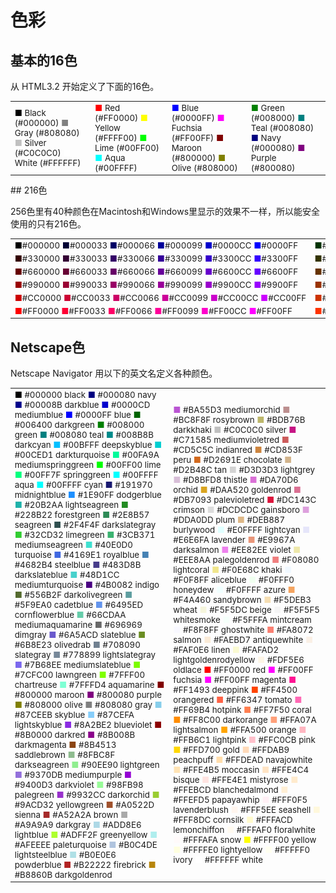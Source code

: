 # 色彩

## 基本的16色

从 HTML3.2 开始定义了下面的16色。

<div>
<table style="font-size:10pt;">
<tr>
<td>
<span style="color:#000000">■</span> Black (#000000)
<span style="color:#808080">■</span> Gray (#808080)
<span style="color:#C0C0C0">■</span> Silver (#C0C0C0)
<span style="color:#FFFFFF">■</span> White (#FFFFFF)
</td>
<td>
<span style="color:#FF0000">■</span> Red (#FF0000)
<span style="color:#FFFF00">■</span> Yellow (#FFFF00)
<span style="color:#00FF00">■</span> Lime (#00FF00)
<span style="color:#00FFFF">■</span> Aqua (#00FFFF)
</td>
<td>
<span style="color:#0000FF">■</span> Blue (#0000FF)
<span style="color:#FF00FF">■</span> Fuchsia (#FF00FF)
<span style="color:#800000">■</span> Maroon (#800000)
<span style="color:#808000">■</span> Olive (#808000)
</td>
<td>
<span style="color:#008000">■</span> Green (#008000)
<span style="color:#008080">■</span> Teal (#008080)
<span style="color:#000080">■</span> Navy (#000080)
<span style="color:#800080">■</span> Purple (#800080)
</td>
</tr>
</table>
<div>
## 216色

256色里有40种颜色在Macintosh和Windows里显示的效果不一样，所以能安全使用的只有216色。

<table style="font-size:10pt;">
<tr>
<td nowrap>
<span style="color:#000000">■</span>#000000
<span style="color:#000033">■</span>#000033
<span style="color:#000066">■</span>#000066
<span style="color:#000099">■</span>#000099
<span style="color:#0000CC">■</span>#0000CC
<span style="color:#0000FF">■</span>#0000FF
</td>
<td nowrap>
<span style="color:#003300">■</span>#003300
<span style="color:#003333">■</span>#003333
<span style="color:#003366">■</span>#003366
<span style="color:#003399">■</span>#003399
<span style="color:#0033CC">■</span>#0033CC
<span style="color:#0033FF">■</span>#0033FF
</td>
<td nowrap>
<span style="color:#006600">■</span>#006600
<span style="color:#006633">■</span>#006633
<span style="color:#006666">■</span>#006666
<span style="color:#006699">■</span>#006699
<span style="color:#0066CC">■</span>#0066CC
<span style="color:#0066FF">■</span>#0066FF
</td>
<td nowrap>
<span style="color:#009900">■</span>#009900
<span style="color:#009933">■</span>#009933
<span style="color:#009966">■</span>#009966
<span style="color:#009999">■</span>#009999
<span style="color:#0099CC">■</span>#0099CC
<span style="color:#0099FF">■</span>#0099FF
</td>
<td nowrap>
<span style="color:#00CC00">■</span>#00CC00
<span style="color:#00CC33">■</span>#00CC33
<span style="color:#00CC66">■</span>#00CC66
<span style="color:#00CC99">■</span>#00CC99
<span style="color:#00CCCC">■</span>#00CCCC
<span style="color:#00CCFF">■</span>#00CCFF
</td>
<td nowrap>
<span style="color:#00FF00">■</span>#00FF00
<span style="color:#00FF33">■</span>#00FF33
<span style="color:#00FF66">■</span>#00FF66
<span style="color:#00FF99">■</span>#00FF99
<span style="color:#00FFCC">■</span>#00FFCC
<span style="color:#00FFFF">■</span>#00FFFF
</td>
</tr>
<tr>
<td nowrap>
<span style="color:#330000">■</span>#330000
<span style="color:#330033">■</span>#330033
<span style="color:#330066">■</span>#330066
<span style="color:#330099">■</span>#330099
<span style="color:#3300CC">■</span>#3300CC
<span style="color:#3300FF">■</span>#3300FF
</td>
<td nowrap>
<span style="color:#333300">■</span>#333300
<span style="color:#333333">■</span>#333333
<span style="color:#333366">■</span>#333366
<span style="color:#333399">■</span>#333399
<span style="color:#3333CC">■</span>#3333CC
<span style="color:#3333FF">■</span>#3333FF
</td>
<td nowrap>
<span style="color:#336600">■</span>#336600
<span style="color:#336633">■</span>#336633
<span style="color:#336666">■</span>#336666
<span style="color:#336699">■</span>#336699
<span style="color:#3366CC">■</span>#3366CC
<span style="color:#3366FF">■</span>#3366FF
</td>
<td nowrap>
<span style="color:#339900">■</span>#339900
<span style="color:#339933">■</span>#339933
<span style="color:#339966">■</span>#339966
<span style="color:#339999">■</span>#339999
<span style="color:#3399CC">■</span>#3399CC
<span style="color:#3399FF">■</span>#3399FF
</td>
<td nowrap>
<span style="color:#33CC00">■</span>#33CC00
<span style="color:#33CC33">■</span>#33CC33
<span style="color:#33CC66">■</span>#33CC66
<span style="color:#33CC99">■</span>#33CC99
<span style="color:#33CCCC">■</span>#33CCCC
<span style="color:#33CCFF">■</span>#33CCFF
</td>
<td nowrap>
<span style="color:#33FF00">■</span>#33FF00
<span style="color:#33FF33">■</span>#33FF33
<span style="color:#33FF66">■</span>#33FF66
<span style="color:#33FF99">■</span>#33FF99
<span style="color:#33FFCC">■</span>#33FFCC
<span style="color:#33FFFF">■</span>#33FFFF
</td>
</tr>
<tr>
<td nowrap>
<span style="color:#660000">■</span>#660000
<span style="color:#660033">■</span>#660033
<span style="color:#660066">■</span>#660066
<span style="color:#660099">■</span>#660099
<span style="color:#6600CC">■</span>#6600CC
<span style="color:#6600FF">■</span>#6600FF
</td>
<td nowrap>
<span style="color:#663300">■</span>#663300
<span style="color:#663333">■</span>#663333
<span style="color:#663366">■</span>#663366
<span style="color:#663399">■</span>#663399
<span style="color:#6633CC">■</span>#6633CC
<span style="color:#6633FF">■</span>#6633FF
</td>
<td nowrap>
<span style="color:#666600">■</span>#666600
<span style="color:#666633">■</span>#666633
<span style="color:#666666">■</span>#666666
<span style="color:#666699">■</span>#666699
<span style="color:#6666CC">■</span>#6666CC
<span style="color:#6666FF">■</span>#6666FF
</td>
<td nowrap>
<span style="color:#669900">■</span>#669900
<span style="color:#669933">■</span>#669933
<span style="color:#669966">■</span>#669966
<span style="color:#669999">■</span>#669999
<span style="color:#6699CC">■</span>#6699CC
<span style="color:#6699FF">■</span>#6699FF
</td>
<td nowrap>
<span style="color:#66CC00">■</span>#66CC00
<span style="color:#66CC33">■</span>#66CC33
<span style="color:#66CC66">■</span>#66CC66
<span style="color:#66CC99">■</span>#66CC99
<span style="color:#66CCCC">■</span>#66CCCC
<span style="color:#66CCFF">■</span>#66CCFF
</td>
<td nowrap>
<span style="color:#66FF00">■</span>#66FF00
<span style="color:#66FF33">■</span>#66FF33
<span style="color:#66FF66">■</span>#66FF66
<span style="color:#66FF99">■</span>#66FF99
<span style="color:#66FFCC">■</span>#66FFCC
<span style="color:#66FFFF">■</span>#66FFFF
</td>
</tr>
<tr>
<td nowrap>
<span style="color:#990000">■</span>#990000
<span style="color:#990033">■</span>#990033
<span style="color:#990066">■</span>#990066
<span style="color:#990099">■</span>#990099
<span style="color:#9900CC">■</span>#9900CC
<span style="color:#9900FF">■</span>#9900FF
</td>
<td nowrap>
<span style="color:#993300">■</span>#993300
<span style="color:#993333">■</span>#993333
<span style="color:#993366">■</span>#993366
<span style="color:#993399">■</span>#993399
<span style="color:#9933CC">■</span>#9933CC
<span style="color:#9933FF">■</span>#9933FF
</td>
<td nowrap>
<span style="color:#996600">■</span>#996600
<span style="color:#996633">■</span>#996633
<span style="color:#996666">■</span>#996666
<span style="color:#996699">■</span>#996699
<span style="color:#9966CC">■</span>#9966CC
<span style="color:#9966FF">■</span>#9966FF
</td>
<td nowrap>
<span style="color:#999900">■</span>#999900
<span style="color:#999933">■</span>#999933
<span style="color:#999966">■</span>#999966
<span style="color:#999999">■</span>#999999
<span style="color:#9999CC">■</span>#9999CC
<span style="color:#9999FF">■</span>#9999FF
</td>
<td nowrap>
<span style="color:#99CC00">■</span>#99CC00
<span style="color:#99CC33">■</span>#99CC33
<span style="color:#99CC66">■</span>#99CC66
<span style="color:#99CC99">■</span>#99CC99
<span style="color:#99CCCC">■</span>#99CCCC
<span style="color:#99CCFF">■</span>#99CCFF
</td>
<td nowrap>
<span style="color:#99FF00">■</span>#99FF00
<span style="color:#99FF33">■</span>#99FF33
<span style="color:#99FF66">■</span>#99FF66
<span style="color:#99FF99">■</span>#99FF99
<span style="color:#99FFCC">■</span>#99FFCC
<span style="color:#99FFFF">■</span>#99FFFF
</td>
</tr>
<tr>
<td nowrap>
<span style="color:#CC0000">■</span>#CC0000
<span style="color:#CC0033">■</span>#CC0033
<span style="color:#CC0066">■</span>#CC0066
<span style="color:#CC0099">■</span>#CC0099
<span style="color:#CC00CC">■</span>#CC00CC
<span style="color:#CC00FF">■</span>#CC00FF
</td>
<td nowrap>
<span style="color:#CC3300">■</span>#CC3300
<span style="color:#CC3333">■</span>#CC3333
<span style="color:#CC3366">■</span>#CC3366
<span style="color:#CC3399">■</span>#CC3399
<span style="color:#CC33CC">■</span>#CC33CC
<span style="color:#CC33FF">■</span>#CC33FF
</td>
<td nowrap>
<span style="color:#CC6600">■</span>#CC6600
<span style="color:#CC6633">■</span>#CC6633
<span style="color:#CC6666">■</span>#CC6666
<span style="color:#CC6699">■</span>#CC6699
<span style="color:#CC66CC">■</span>#CC66CC
<span style="color:#CC66FF">■</span>#CC66FF
</td>
<td nowrap>
<span style="color:#CC9900">■</span>#CC9900
<span style="color:#CC9933">■</span>#CC9933
<span style="color:#CC9966">■</span>#CC9966
<span style="color:#CC9999">■</span>#CC9999
<span style="color:#CC99CC">■</span>#CC99CC
<span style="color:#CC99FF">■</span>#CC99FF
</td>
<td nowrap>
<span style="color:#CCCC00">■</span>#CCCC00
<span style="color:#CCCC33">■</span>#CCCC33
<span style="color:#CCCC66">■</span>#CCCC66
<span style="color:#CCCC99">■</span>#CCCC99
<span style="color:#CCCCCC">■</span>#CCCCCC
<span style="color:#CCCCFF">■</span>#CCCCFF
</td>
<td nowrap>
<span style="color:#CCFF00">■</span>#CCFF00
<span style="color:#CCFF33">■</span>#CCFF33
<span style="color:#CCFF66">■</span>#CCFF66
<span style="color:#CCFF99">■</span>#CCFF99
<span style="color:#CCFFCC">■</span>#CCFFCC
<span style="color:#CCFFFF">■</span>#CCFFFF
</td>
</tr>
<tr>
<td nowrap>
<span style="color:#FF0000">■</span>#FF0000
<span style="color:#FF0033">■</span>#FF0033
<span style="color:#FF0066">■</span>#FF0066
<span style="color:#FF0099">■</span>#FF0099
<span style="color:#FF00CC">■</span>#FF00CC
<span style="color:#FF00FF">■</span>#FF00FF
</td>
<td nowrap>
<span style="color:#FF3300">■</span>#FF3300
<span style="color:#FF3333">■</span>#FF3333
<span style="color:#FF3366">■</span>#FF3366
<span style="color:#FF3399">■</span>#FF3399
<span style="color:#FF33CC">■</span>#FF33CC
<span style="color:#FF33FF">■</span>#FF33FF
</td>
<td nowrap>
<span style="color:#FF6600">■</span>#FF6600
<span style="color:#FF6633">■</span>#FF6633
<span style="color:#FF6666">■</span>#FF6666
<span style="color:#FF6699">■</span>#FF6699
<span style="color:#FF66CC">■</span>#FF66CC
<span style="color:#FF66FF">■</span>#FF66FF
</td>
<td nowrap>
<span style="color:#FF9900">■</span>#FF9900
<span style="color:#FF9933">■</span>#FF9933
<span style="color:#FF9966">■</span>#FF9966
<span style="color:#FF9999">■</span>#FF9999
<span style="color:#FF99CC">■</span>#FF99CC
<span style="color:#FF99FF">■</span>#FF99FF
</td>
<td nowrap>
<span style="color:#FFCC00">■</span>#FFCC00
<span style="color:#FFCC33">■</span>#FFCC33
<span style="color:#FFCC66">■</span>#FFCC66
<span style="color:#FFCC99">■</span>#FFCC99
<span style="color:#FFCCCC">■</span>#FFCCCC
<span style="color:#FFCCFF">■</span>#FFCCFF
</td>
<td nowrap>
<span style="color:#FFFF00">■</span>#FFFF00
<span style="color:#FFFF33">■</span>#FFFF33
<span style="color:#FFFF66">■</span>#FFFF66
<span style="color:#FFFF99">■</span>#FFFF99
<span style="color:#FFFFCC">■</span>#FFFFCC
<span style="color:#FFFFFF">■</span>#FFFFFF
</td>
</tr>
</table>

## Netscape色

Netscape Navigator 用以下的英文名定义各种颜色。

<table style="font-size:10pt;">
<tr>
<td>
<span style="color:#000000">■</span> #000000 black
<span style="color:#000080">■</span> #000080 navy
<span style="color:#00008B">■</span> #00008B darkblue
<span style="color:#0000CD">■</span> #0000CD mediumblue
<span style="color:#0000FF">■</span> #0000FF blue
<span style="color:#006400">■</span> #006400 darkgreen
<span style="color:#008000">■</span> #008000 green
<span style="color:#008080">■</span> #008080 teal
<span style="color:#008B8B">■</span> #008B8B darkcyan
<span style="color:#00BFFF">■</span> #00BFFF deepskyblue
<span style="color:#00CED1">■</span> #00CED1 darkturquoise
<span style="color:#00FA9A">■</span> #00FA9A mediumspringgreen
<span style="color:#00FF00">■</span> #00FF00 lime
<span style="color:#00FF7F">■</span> #00FF7F springgreen
<span style="color:#00FFFF">■</span> #00FFFF aqua
<span style="color:#00FFFF">■</span> #00FFFF cyan
<span style="color:#191970">■</span> #191970 midnightblue
<span style="color:#1E90FF">■</span> #1E90FF dodgerblue
<span style="color:#20B2AA">■</span> #20B2AA lightseagreen
<span style="color:#228B22">■</span> #228B22 forestgreen
<span style="color:#2E8B57">■</span> #2E8B57 seagreen
<span style="color:#2F4F4F">■</span> #2F4F4F darkslategray
<span style="color:#32CD32">■</span> #32CD32 limegreen
<span style="color:#3CB371">■</span> #3CB371 mediumseagreen
<span style="color:#40E0D0">■</span> #40E0D0 turquoise
<span style="color:#4169E1">■</span> #4169E1 royalblue
<span style="color:#4682B4">■</span> #4682B4 steelblue
<span style="color:#483D8B">■</span> #483D8B darkslateblue
<span style="color:#48D1CC">■</span> #48D1CC mediumturquoise
<span style="color:#4B0082">■</span> #4B0082 indigo
<span style="color:#556B2F">■</span> #556B2F darkolivegreen
<span style="color:#5F9EA0">■</span> #5F9EA0 cadetblue
<span style="color:#6495ED">■</span> #6495ED cornflowerblue
<span style="color:#66CDAA">■</span> #66CDAA mediumaquamarine
<span style="color:#696969">■</span> #696969 dimgray
<span style="color:#6A5ACD">■</span> #6A5ACD slateblue
<span style="color:#6B8E23">■</span> #6B8E23 olivedrab
<span style="color:#708090">■</span> #708090 slategray
<span style="color:#778899">■</span> #778899 lightslategray
<span style="color:#7B68EE">■</span> #7B68EE mediumslateblue
<span style="color:#7CFC00">■</span> #7CFC00 lawngreen
<span style="color:#7FFF00">■</span> #7FFF00 chartreuse
<span style="color:#7FFFD4">■</span> #7FFFD4 aquamarine
<span style="color:#800000">■</span> #800000 maroon
<span style="color:#800080">■</span> #800080 purple
<span style="color:#808000">■</span> #808000 olive
<span style="color:#808080">■</span> #808080 gray
<span style="color:#87CEEB">■</span> #87CEEB skyblue
<span style="color:#87CEFA">■</span> #87CEFA lightskyblue
<span style="color:#8A2BE2">■</span> #8A2BE2 blueviolet
<span style="color:#8B0000">■</span> #8B0000 darkred
<span style="color:#8B008B">■</span> #8B008B darkmagenta
<span style="color:#8B4513">■</span> #8B4513 saddlebrown
<span style="color:#8FBC8F">■</span> #8FBC8F darkseagreen
<span style="color:#90EE90">■</span> #90EE90 lightgreen
<span style="color:#9370DB">■</span> #9370DB mediumpurple
<span style="color:#9400D3">■</span> #9400D3 darkviolet
<span style="color:#98FB98">■</span> #98FB98 palegreen
<span style="color:#9932CC">■</span> #9932CC darkorchid
<span style="color:#9ACD32">■</span> #9ACD32 yellowgreen
<span style="color:#A0522D">■</span> #A0522D sienna
<span style="color:#A52A2A">■</span> #A52A2A brown
<span style="color:#A9A9A9">■</span> #A9A9A9 darkgray
<span style="color:#ADD8E6">■</span> #ADD8E6 lightblue
<span style="color:#ADFF2F">■</span> #ADFF2F greenyellow
<span style="color:#AFEEEE">■</span> #AFEEEE paleturquoise
<span style="color:#B0C4DE">■</span> #B0C4DE lightsteelblue
<span style="color:#B0E0E6">■</span> #B0E0E6 powderblue
<span style="color:#B22222">■</span> #B22222 firebrick
<span style="color:#B8860B">■</span> #B8860B darkgoldenrod
</td>
<td>
<span style="color:#BA55D3">■</span> #BA55D3 mediumorchid
<span style="color:#BC8F8F">■</span> #BC8F8F rosybrown
<span style="color:#BDB76B">■</span> #BDB76B darkkhaki
<span style="color:#C0C0C0">■</span> #C0C0C0 silver
<span style="color:#C71585">■</span> #C71585 mediumvioletred
<span style="color:#CD5C5C">■</span> #CD5C5C indianred
<span style="color:#CD853F">■</span> #CD853F peru
<span style="color:#D2691E">■</span> #D2691E chocolate
<span style="color:#D2B48C">■</span> #D2B48C tan
<span style="color:#D3D3D3">■</span> #D3D3D3 lightgrey
<span style="color:#D8BFD8">■</span> #D8BFD8 thistle
<span style="color:#DA70D6">■</span> #DA70D6 orchid
<span style="color:#DAA520">■</span> #DAA520 goldenrod
<span style="color:#DB7093">■</span> #DB7093 palevioletred
<span style="color:#DC143C">■</span> #DC143C crimson
<span style="color:#DCDCDC">■</span> #DCDCDC gainsboro
<span style="color:#DDA0DD">■</span> #DDA0DD plum
<span style="color:#DEB887">■</span> #DEB887 burlywood
<span style="color:#E0FFFF">■</span> #E0FFFF lightcyan
<span style="color:#E6E6FA">■</span> #E6E6FA lavender
<span style="color:#E9967A">■</span> #E9967A darksalmon
<span style="color:#EE82EE">■</span> #EE82EE violet
<span style="color:#EEE8AA">■</span> #EEE8AA palegoldenrod
<span style="color:#F08080">■</span> #F08080 lightcoral
<span style="color:#F0E68C">■</span> #F0E68C khaki
<span style="color:#F0F8FF">■</span> #F0F8FF aliceblue
<span style="color:#F0FFF0">■</span> #F0FFF0 honeydew
<span style="color:#F0FFFF">■</span> #F0FFFF azure
<span style="color:#F4A460">■</span> #F4A460 sandybrown
<span style="color:#F5DEB3">■</span> #F5DEB3 wheat
<span style="color:#F5F5DC">■</span> #F5F5DC beige
<span style="color:#F5F5F5">■</span> #F5F5F5 whitesmoke
<span style="color:#F5FFFA">■</span> #F5FFFA mintcream
<span style="color:#F8F8FF">■</span> #F8F8FF ghostwhite
<span style="color:#FA8072">■</span> #FA8072 salmon
<span style="color:#FAEBD7">■</span> #FAEBD7 antiquewhite
<span style="color:#FAF0E6">■</span> #FAF0E6 linen
<span style="color:#FAFAD2">■</span> #FAFAD2 lightgoldenrodyellow
<span style="color:#FDF5E6">■</span> #FDF5E6 oldlace
<span style="color:#FF0000">■</span> #FF0000 red
<span style="color:#FF00FF">■</span> #FF00FF fuchsia
<span style="color:#FF00FF">■</span> #FF00FF magenta
<span style="color:#FF1493">■</span> #FF1493 deeppink
<span style="color:#FF4500">■</span> #FF4500 orangered
<span style="color:#FF6347">■</span> #FF6347 tomato
<span style="color:#FF69B4">■</span> #FF69B4 hotpink
<span style="color:#FF7F50">■</span> #FF7F50 coral
<span style="color:#FF8C00">■</span> #FF8C00 darkorange
<span style="color:#FFA07A">■</span> #FFA07A lightsalmon
<span style="color:#FFA500">■</span> #FFA500 orange
<span style="color:#FFB6C1">■</span> #FFB6C1 lightpink
<span style="color:#FFC0CB">■</span> #FFC0CB pink
<span style="color:#FFD700">■</span> #FFD700 gold
<span style="color:#FFDAB9">■</span> #FFDAB9 peachpuff
<span style="color:#FFDEAD">■</span> #FFDEAD navajowhite
<span style="color:#FFE4B5">■</span> #FFE4B5 moccasin
<span style="color:#FFE4C4">■</span> #FFE4C4 bisque
<span style="color:#FFE4E1">■</span> #FFE4E1 mistyrose
<span style="color:#FFEBCD">■</span> #FFEBCD blanchedalmond
<span style="color:#FFEFD5">■</span> #FFEFD5 papayawhip
<span style="color:#FFF0F5">■</span> #FFF0F5 lavenderblush
<span style="color:#FFF5EE">■</span> #FFF5EE seashell
<span style="color:#FFF8DC">■</span> #FFF8DC cornsilk
<span style="color:#FFFACD">■</span> #FFFACD lemonchiffon
<span style="color:#FFFAF0">■</span> #FFFAF0 floralwhite
<span style="color:#FFFAFA">■</span> #FFFAFA snow
<span style="color:#FFFF00">■</span> #FFFF00 yellow
<span style="color:#FFFFE0">■</span> #FFFFE0 lightyellow
<span style="color:#FFFFF0">■</span> #FFFFF0 ivory
<span style="color:#FFFFFF">■</span> #FFFFFF white
</td>
</tr>
</table>
